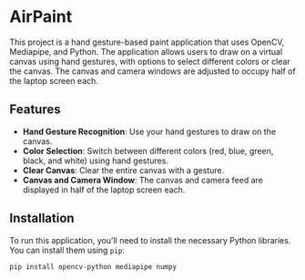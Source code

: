 # AirPaint

This project is a hand gesture-based paint application that uses OpenCV, Mediapipe, and Python. The application allows users to draw on a virtual canvas using hand gestures, with options to select different colors or clear the canvas. The canvas and camera windows are adjusted to occupy half of the laptop screen each.

## Features

- **Hand Gesture Recognition**: Use your hand gestures to draw on the canvas.
- **Color Selection**: Switch between different colors (red, blue, green, black, and white) using hand gestures.
- **Clear Canvas**: Clear the entire canvas with a gesture.
- **Canvas and Camera Window**: The canvas and camera feed are displayed in half of the laptop screen each.

## Installation

To run this application, you'll need to install the necessary Python libraries. You can install them using `pip`:

```bash
pip install opencv-python mediapipe numpy
